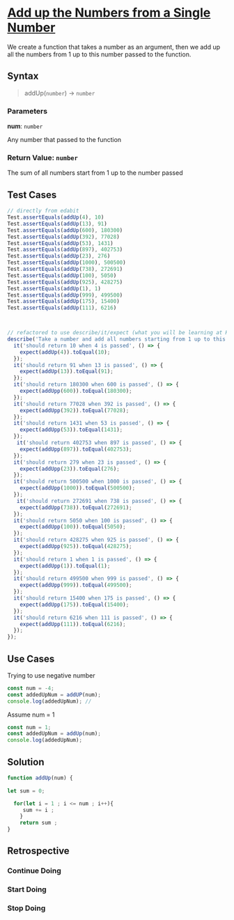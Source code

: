 # [Add up the Numbers from a Single Number]([link-to-challenge](https://edabit.com/challenge/4gzDuDkompAqujpRi))

<!--
  describe the function's behavior in your own words.
  explain why someone might want to use this function
-->
 We create a function that takes a number as an argument, then we add up all the numbers from 1 up to this number passed to the function.
## Syntax

> addUp(`number`) -> `number`

### Parameters

**num**: `number`

<!--
  describe the parameter
-->
Any number that passed to the function  
### Return Value: `number`

<!--
  describe the return value
-->
The sum of all numbers start from 1 up to the number passed 
## Test Cases

<!--
  copy in the test cases from the original challenge

  if you write your own test cases in a sandbox file, include those too
-->
```js
// directly from edabit
Test.assertEquals(addUp(4), 10)
Test.assertEquals(addUp(13), 91)
Test.assertEquals(addUp(600), 180300)
Test.assertEquals(addUp(392), 77028)
Test.assertEquals(addUp(53), 1431)
Test.assertEquals(addUp(897), 402753)
Test.assertEquals(addUp(23), 276)
Test.assertEquals(addUp(1000), 500500)
Test.assertEquals(addUp(738), 272691)
Test.assertEquals(addUp(100), 5050)
Test.assertEquals(addUp(925), 428275)
Test.assertEquals(addUp(1), 1)
Test.assertEquals(addUp(999), 499500)
Test.assertEquals(addUp(175), 15400)
Test.assertEquals(addUp(111), 6216)



// refactored to use describe/it/expect (what you will be learning at HYF)
describe('Take a number and add all numbers starting from 1 up to this number', () => {
  it('should return 10 when 4 is passed', () => {
    expect(addUp(4)).toEqual(10);
  });
  it('should return 91 when 13 is passed', () => {
    expect(addUp(13)).toEqual(91);
  });
  it('should return 180300 when 600 is passed', () => {
    expect(addUpp(600)).toEqual(180300);
  });
  it('should return 77028 when 392 is passed', () => {
    expect(addUpp(392)).toEqual(77028);
  });
  it('should return 1431 when 53 is passed', () => {
    expect(addUpp(53)).toEqual(1431);
  });
   it('should return 402753 when 897 is passed', () => {
    expect(addUpp(897)).toEqual(402753);
  });
  it('should return 279 when 23 is passed', () => {
    expect(addUpp(23)).toEqual(276);
  });
  it('should return 500500 when 1000 is passed', () => {
    expect(addUpp(1000)).toEqual(500500);
  });
   it('should return 272691 when 738 is passed', () => {
    expect(addUpp(738)).toEqual(272691);
  });
  it('should return 5050 when 100 is passed', () => {
    expect(addUpp(100)).toEqual(5050);
  });
  it('should return 428275 when 925 is passed', () => {
    expect(addUpp(925)).toEqual(428275);
  });
  it('should return 1 when 1 is passed', () => {
    expect(addUpp(1)).toEqual(1);
  });
  it('should return 499500 when 999 is passed', () => {
    expect(addUpp(999)).toEqual(499500);
  });
  it('should return 15400 when 175 is passed', () => {
    expect(addUpp(175)).toEqual(15400);
  });
  it('should return 6216 when 111 is passed', () => {
    expect(addUpp(111)).toEqual(6216);
  });
});
```


## Use Cases

<!--
  write a minimum of 2 use cases to show this functions behavior.

  try to find interesting _edge cases_, it's good for you ;)
  an edge case is when a function behaves different than you'd expect.
  This will help you and others better understand the function.

  https://www.geeksforgeeks.org/dont-forget-edge-cases/
-->
 Trying to use negative number 
```js
const num = -4;
const addedUpNum = addUP(num);
console.log(addedUpNum); // 
```
Assume num = 1
```js
const num = 1;
const addedUpNum = addUp(num);
console.log(addedUpNum);

```
## Solution
```js
function addUp(num) {
	
let sum = 0;

  for(let i = 1 ; i <= num ; i++){
     sum += i ;
	}
	return sum ;
}
```
## Retrospective

<!--
  write any notes to help you review this exercise later, and to help others' study it.

  this might include:

  - good ideas to use later in your own code
  - less good ideas to avoid in your own code
  - new vocabulary you learned
  - the most important thing(s) you learned
  - something that you still don't understand but want to keep studying
  - something that surprised you
  - tricks you will want to remember and use later
-->

### Continue Doing

### Start Doing

### Stop Doing
